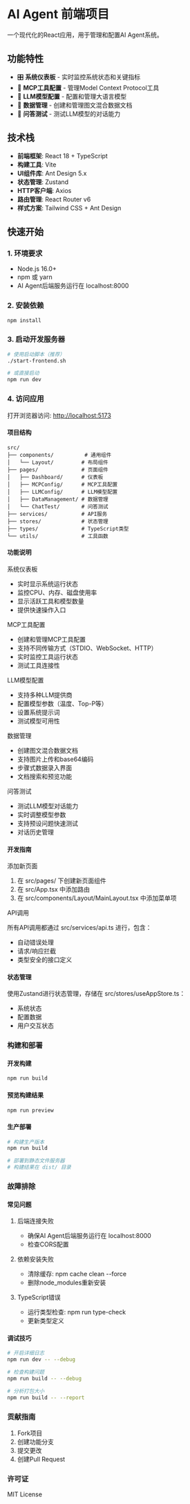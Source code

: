 # AI Agent 前端项目

一个现代化的React应用，用于管理和配置AI Agent系统。

## 功能特性

- 🎛️ **系统仪表板** - 实时监控系统状态和关键指标
- 🔧 **MCP工具配置** - 管理Model Context Protocol工具
- 🤖 **LLM模型配置** - 配置和管理大语言模型
- 📄 **数据管理** - 创建和管理图文混合数据文档
- 💬 **问答测试** - 测试LLM模型的对话能力

## 技术栈

- **前端框架**: React 18 + TypeScript
- **构建工具**: Vite
- **UI组件库**: Ant Design 5.x
- **状态管理**: Zustand
- **HTTP客户端**: Axios
- **路由管理**: React Router v6
- **样式方案**: Tailwind CSS + Ant Design

## 快速开始

### 1. 环境要求

- Node.js 16.0+
- npm 或 yarn
- AI Agent后端服务运行在 localhost:8000

### 2. 安装依赖

```bash
npm install
```

### 3. 启动开发服务器

```bash
# 使用启动脚本（推荐）
./start-frontend.sh

# 或直接启动
npm run dev
```

### 4. 访问应用

打开浏览器访问: [http://localhost:5173](http://localhost:5173)

#### 项目结构

```Code
src/
├── components/          # 通用组件
│   └── Layout/         # 布局组件
├── pages/              # 页面组件
│   ├── Dashboard/      # 仪表板
│   ├── MCPConfig/      # MCP工具配置
│   ├── LLMConfig/      # LLM模型配置
│   ├── DataManagement/ # 数据管理
│   └── ChatTest/       # 问答测试
├── services/           # API服务
├── stores/             # 状态管理
├── types/              # TypeScript类型
└── utils/              # 工具函数
```

#### 功能说明

系统仪表板

- 实时显示系统运行状态
- 监控CPU、内存、磁盘使用率
- 显示活跃工具和模型数量
- 提供快速操作入口

MCP工具配置

- 创建和管理MCP工具配置
- 支持不同传输方式（STDIO、WebSocket、HTTP）
- 实时监控工具运行状态
- 测试工具连接性

LLM模型配置

- 支持多种LLM提供商
- 配置模型参数（温度、Top-P等）
- 设置系统提示词
- 测试模型可用性

数据管理

- 创建图文混合数据文档
- 支持图片上传和base64编码
- 步骤式数据录入界面
- 文档搜索和预览功能

问答测试

- 测试LLM模型对话能力
- 实时调整模型参数
- 支持预设问题快速测试
- 对话历史管理

#### 开发指南

添加新页面

1. 在 src/pages/ 下创建新页面组件
2. 在 src/App.tsx 中添加路由
3. 在 src/components/Layout/MainLayout.tsx 中添加菜单项

API调用

所有API调用都通过 src/services/api.ts 进行，包含：

- 自动错误处理
- 请求/响应拦截
- 类型安全的接口定义

#### 状态管理

使用Zustand进行状态管理，存储在 src/stores/useAppStore.ts：

- 系统状态
- 配置数据
- 用户交互状态

### 构建和部署

#### 开发构建

```bash
npm run build
```

#### 预览构建结果

```bash
npm run preview
```

#### 生产部署

```bash
# 构建生产版本
npm run build

# 部署到静态文件服务器
# 构建结果在 dist/ 目录
```

### 故障排除

#### 常见问题

1. 后端连接失败

    - 确保AI Agent后端服务运行在 localhost:8000
    - 检查CORS配置

2. 依赖安装失败

    - 清除缓存: npm cache clean --force
    - 删除node_modules重新安装

3. TypeScript错误

    - 运行类型检查: npm run type-check
    - 更新类型定义

#### 调试技巧

```bash
# 开启详细日志
npm run dev -- --debug

# 检查构建问题
npm run build -- --debug

# 分析打包大小
npm run build -- --report
```

### 贡献指南

1. Fork项目
2. 创建功能分支
3. 提交更改
4. 创建Pull Request

### 许可证

MIT License
